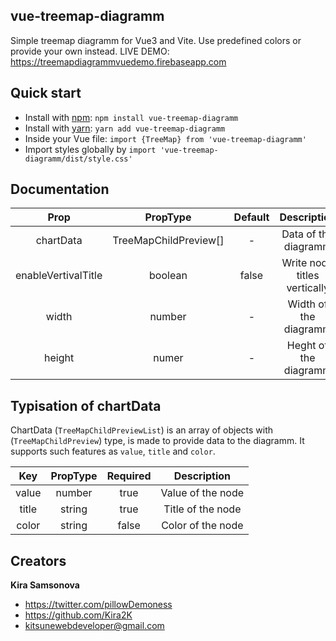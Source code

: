 ## vue-treemap-diagramm

Simple treemap diagramm for Vue3 and Vite. Use predefined colors or provide your own instead. LIVE DEMO: https://treemapdiagrammvuedemo.firebaseapp.com

## Quick start

- Install with [npm](https://www.npmjs.com/): `npm install vue-treemap-diagramm`
- Install with [yarn](https://yarnpkg.com/): `yarn add vue-treemap-diagramm`
- Inside your Vue file: `import {TreeMap} from 'vue-treemap-diagramm'`
- Import styles globally by `import 'vue-treemap-diagramm/dist/style.css'`

## Documentation

|         Prop        |        PropType       | Default |          Description          |
|:-------------------:|:---------------------:|:-------:|:-----------------------------:|
|      chartData      | TreeMapChildPreview[] |    -    |      Data of the diagramm     |
| enableVertivalTitle |        boolean        |  false  | Write node titles vertically  |
|        width        |         number        |    -    |     Width of the diagramm     |
|        height       |         numer         |    -    |     Heght of the diagramm     |

## Typisation of chartData

ChartData (`TreeMapChildPreviewList`) is an array of objects with (`TreeMapChildPreview`) type, is made to provide data to the diagramm. It supports such features as `value`, `title` and `color`.

|  Key  | PropType | Required |     Description    |
|:-----:|:--------:|:--------:|:------------------:|
| value |  number  |   true   |  Value of the node |
| title |  string  |   true   | Title of the node  |
| color |  string  |   false  |  Color of the node |

## Creators

**Kira Samsonova**

- <https://twitter.com/pillowDemoness>
- <https://github.com/Kira2K>
- kitsunewebdeveloper@gmail.com